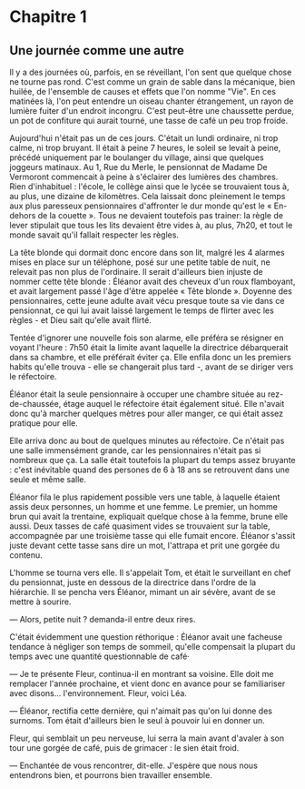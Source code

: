 # Chapitre 1 

## Une journée comme une autre

Il y a des journées où, parfois, en se réveillant, l'on sent que quelque chose ne tourne pas rond. C'est comme un grain de sable dans la mécanique, bien huilée, de l'ensemble de causes et effets que l'on nomme "Vie". En ces matinées là, l'on peut entendre un oiseau chanter étrangement, un rayon de lumière fuiter d'un endroit incongru. C'est peut-être une chaussette perdue, un pot de confiture qui aurait tourné, une tasse de café un peu trop froide.

Aujourd'hui n'était pas un de ces jours. C'était un lundi ordinaire, ni trop calme, ni trop bruyant. Il était à peine 7 heures, le soleil se levait à peine, précédé uniquement par le boulanger du village, ainsi que quelques joggeurs matinaux. Au 1, Rue du Merle, le pensionnat de Madame De Vermoront commencait à peine à s'éclairer des lumières des chambres. Rien d'inhabituel : l'école, le collège ainsi que le lycée se trouvaient tous à, au plus, une dizaine de kilomètres. Cela laissait donc pleinement le temps aux plus paresseux pensionnaires d'affronter le dur monde qu'est le « En-dehors de la couette ». Tous ne devaient toutefois pas trainer: la règle de lever stipulait que tous les lits devaient être vides à, au plus, 7h20, et tout le monde savait qu'il fallait respecter les règles.

La tête blonde qui dormait donc encore dans son lit, malgré les 4 alarmes mises en place sur un téléphone, posé sur une petite table de nuit, ne relevait pas non plus de l'ordinaire. Il serait d'ailleurs bien injuste de nommer cette tête blonde : Éléanor avait des cheveux d'un roux flamboyant, et avait largement passé l'âge d'être appelée « Tête blonde ». Doyenne des pensionnaires, cette jeune adulte avait vécu presque toute sa vie dans ce pensionnat, ce qui lui avait laissé largement le temps de flirter avec les règles - et Dieu sait qu'elle avait flirté.

Tentée d'ignorer une nouvelle fois son alarme, elle préféra se résigner en voyant l'heure : 7h50 était la limite avant laquelle la directrice débarquerait dans sa chambre, et elle préférait éviter ça. Elle enfila donc un les premiers habits qu'elle trouva - elle se changerait plus tard -, avant de se diriger vers le réfectoire.

Éléanor était la seule pensionnaire à occuper une chambre située au rez-de-chaussée, étage auquel le réfectoire était également situé. Elle n'avait donc qu'à marcher quelques mètres pour aller manger, ce qui était assez pratique pour elle.

Elle arriva donc au bout de quelques minutes au réfectoire. Ce n'était pas une salle immensément grande, car les pensionnaires n'était pas si nombreux que ça. La salle était toutefois la plupart du temps assez bruyante : c'est inévitable quand des persones de 6 à 18 ans se retrouvent dans une seule et même salle.

Éléanor fila le plus rapidement possible vers une table, à laquelle étaient assis deux personnes, un homme et une femme. Le premier, un homme brun qui avait la trentaine, expliquait quelque chose à la femme, brune elle aussi. Deux tasses de café quasiment vides se trouvaient sur la table, accompagnée par une troisième tasse qui elle fumait encore. Éléanor s'assit juste devant cette tasse sans dire un mot, l'attrapa et prit une gorgée du contenu.

L'homme se tourna vers elle. Il s'appelait Tom, et était le surveillant en chef du pensionnat, juste en dessous de la directrice dans l'ordre de la hiérarchie. Il se pencha vers Éléanor, mimant un air sévère, avant de se mettre à sourire.

— Alors, petite nuit ? demanda-il entre deux rires.

C'était évidemment une question réthorique : Éléanor avait une facheuse tendance à négliger son temps de sommeil, qu'elle compensait la plupart du temps avec une quantité questionnable de café·

— Je te présente Fleur, continua-il en montrant sa voisine. Elle doit me remplacer l'année prochaine, et vient donc en avance pour se familiariser avec disons... l'environnement. Fleur, voici Léa.

— Éléanor, rectifia cette dernière, qui n'aimait pas qu'on lui donne des surnoms. Tom était d'ailleurs bien le seul à pouvoir lui en donner un.

Fleur, qui semblait un peu nerveuse, lui serra la main avant d'avaler à son tour une gorgée de café, puis de grimacer : le sien était froid.

— Enchantée de vous rencontrer, dit-elle. J'espère que nous nous entendrons bien, et pourrons bien travailler ensemble.

